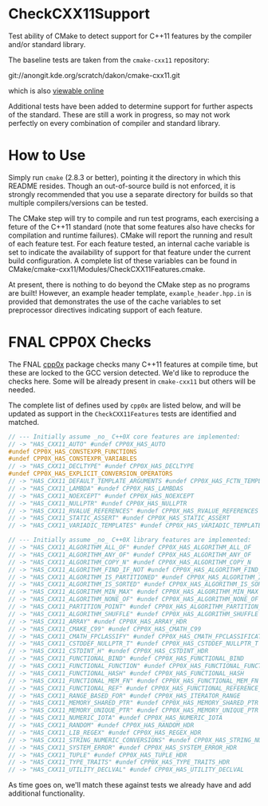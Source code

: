 CheckCXX11Support
=================
Test ability of CMake to detect support for C++11 features by the compiler
and/or standard library.

The baseline tests are taken from the `cmake-cxx11` repository:

git://anongit.kde.org/scratch/dakon/cmake-cxx11.git

which is also [viewable online](http://quickgit.kde.org/?p=scratch%2Fdakon%2Fcmake-cxx11.git)

Additional tests have been added to determine support for further aspects
of the standard. These are still a work in progress, so may not work
perfectly on every combination of compiler and standard library.

How to Use
==========
Simply run `cmake` (2.8.3 or better), pointing it the directory in which
this README resides.
Though an out-of-source build is not enforced, it is strongly recommended that
you use a separate directory for builds so that multiple compilers/versions
can be tested.

The CMake step will try to compile and run test programs, each exercising
a feture of the C++11 standard (note that some features also have checks
for compilation and runtime failures). CMake will report the running and
  result of each feature test.
  For each feature tested, an internal
cache variable is set to indicate the availability of support for that
feature under the current build configuration. A complete list of these
variables can be found in CMake/cmake-cxx11/Modules/CheckCXX11Features.cmake.

At present, there is nothing to do beyond the CMake step as no programs
are built! However, an example header template, `example_header.hpp.in` is
provided that demonstrates the use of the cache variables to set
preprocessor directives indicating support of each feature.

FNAL CPP0X Checks
=================
The FNAL [cpp0x](https://cdcvs.fnal.gov/redmine/projects/cpp0x) package
checks many C++11 features at compile time, but these are locked
to the GCC version detected. We'd like to reproduce the checks here. Some
will be already present in `cmake-cxx11` but others will be needed.

The complete list of defines used by `cpp0x` are listed below, and
will be updated as support in the `CheckCXX11Features` tests are identified
and matched.

```cpp
// --- Initially assume _no_ C++0X core features are implemented:
// -> "HAS_CXX11_AUTO" #undef CPP0X_HAS_AUTO
#undef CPP0X_HAS_CONSTEXPR_FUNCTIONS
#undef CPP0X_HAS_CONSTEXPR_VARIABLES
// -> "HAS_CXX11_DECLTYPE" #undef CPP0X_HAS_DECLTYPE
#undef CPP0X_HAS_EXPLICIT_CONVERSION_OPERATORS
// -> "HAS_CXX11_DEFAULT_TEMPLATE_ARGUMENTS #undef CPP0X_HAS_FCTN_TEMPLATE_DEFAULT_ARGS
// -> "HAS_CXX11_LAMBDA" #undef CPP0X_HAS_LAMBDAS
// -> "HAS_CXX11_NOEXCEPT" #undef CPP0X_HAS_NOEXCEPT
// -> "HAS_CXX11_NULLPTR" #undef CPP0X_HAS_NULLPTR
// -> "HAS_CXX11_RVALUE_REFERENCES" #undef CPP0X_HAS_RVALUE_REFERENCES
// -> "HAS_CXX11_STATIC_ASSERT" #undef CPP0X_HAS_STATIC_ASSERT
// -> "HAS_CXX11_VARIADIC_TEMPLATES" #undef CPP0X_HAS_VARIADIC_TEMPLATES

// --- Initially assume _no_ C++0X library features are implemented:
// -> "HAS_CXX11_ALGORITHM_ALL_OF" #undef CPP0X_HAS_ALGORITHM_ALL_OF
// -> "HAS_CXX11_ALGORITHM_ANY_OF" #undef CPP0X_HAS_ALGORITHM_ANY_OF
// -> "HAS_CXX11_ALGORITHM_COPY_N" #undef CPP0X_HAS_ALGORITHM_COPY_N
// -> "HAS_CXX11_ALGORITHM_FIND_IF_NOT #undef CPP0X_HAS_ALGORITHM_FIND_IF_NOT
// -> "HAS_CXX11_ALGORITHM_IS_PARTITIONED" #undef CPP0X_HAS_ALGORITHM_IS_PARTITIONED
// -> "HAS_CXX11_ALGORITHM_IS_SORTED" #undef CPP0X_HAS_ALGORITHM_IS_SORTED
// -> "HAS_CXX11_ALGORITHM_MIN_MAX" #undef CPP0X_HAS_ALGORITHM_MIN_MAX
// -> "HAS_CXX11_ALGORITHM_NONE_OF" #undef CPP0X_HAS_ALGORITHM_NONE_OF
// -> "HAS_CXX11_PARTITION_POINT" #undef CPP0X_HAS_ALGORITHM_PARTITION_POINT
// -> "HAS_CXX11_ALGORITHM_SHUFFLE" #undef CPP0X_HAS_ALGORITHM_SHUFFLE
// -> "HAS_CXX11_ARRAY" #undef CPP0X_HAS_ARRAY_HDR
// -> "HAS_CXX11_CMAKE_C99" #undef CPP0X_HAS_CMATH_C99
// -> "HAS_CXX11_CMATH_FPCLASSIFY" #undef CPP0X_HAS_CMATH_FPCLASSIFICATION
// -> "HAS_CXX11_CSTDDEF_NULLPTR_T" #undef CPP0X_HAS_CSTDDEF_NULLPTR_T
// -> "HAS_CXX11_CSTDINT_H" #undef CPP0X_HAS_CSTDINT_HDR
// -> "HAS_CXX11_FUNCTIONAL_BIND" #undef CPP0X_HAS_FUNCTIONAL_BIND
// -> "HAS_CXX11_FUNCTIONAL_FUNCTION" #undef CPP0X_HAS_FUNCTIONAL_FUNCTION
// -> "HAS_CXX11_FUNCTIONAL_HASH" #undef CPP0X_HAS_FUNCTIONAL_HASH
// -> "HAS_CXX11_FUNCTIONAL_MEM_FN" #undef CPP0X_HAS_FUNCTIONAL_MEM_FN
// -> "HAS_CXX11_FUNCTIONAL_REF" #undef CPP0X_HAS_FUNCTIONAL_REFERENCE_WRAPPER
// -> "HAS_CXX11_RANGE_BASED_FOR" #undef CPP0X_HAS_ITERATOR_RANGE
// -> "HAS_CXX11_MEMORY_SHARED_PTR" #undef CPP0X_HAS_MEMORY_SHARED_PTR
// -> "HAS_CXX11_MEMORY_UNIQUE_PTR" #undef CPP0X_HAS_MEMORY_UNIQUE_PTR
// -> "HAS_CXX11_NUMERIC_IOTA" #undef CPP0X_HAS_NUMERIC_IOTA
// -> "HAS_CXX11_RANDOM" #undef CPP0X_HAS_RANDOM_HDR
// -> "HAS_CXX11_LIB_REGEX" #undef CPP0X_HAS_REGEX_HDR
// -> "HAS_CXX11_STRING_NUMERIC_CONVERSIONS" #undef CPP0X_HAS_STRING_NUMERIC_CONVERSIONS
// -> "HAS_CXX11_SYSTEM_ERROR" #undef CPP0X_HAS_SYSTEM_ERROR_HDR
// -> "HAS_CXX11_TUPLE" #undef CPP0X_HAS_TUPLE_HDR
// -> "HAS_CXX11_TYPE_TRAITS" #undef CPP0X_HAS_TYPE_TRAITS_HDR
// -> "HAS_CXX11_UTILITY_DECLVAL" #undef CPP0X_HAS_UTILITY_DECLVAL
```

As time goes on, we'll match these against tests we already have and add
additional functionality.

